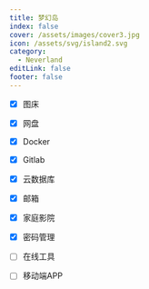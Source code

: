 ```yaml
---
title: 梦幻岛
index: false
cover: /assets/images/cover3.jpg
icon: /assets/svg/island2.svg
category:
  - Neverland
editLink: false
footer: false
---
```


- [x] 图床

- [x] 网盘

- [x] Docker

- [x] Gitlab
  
- [x] 云数据库

- [x] 邮箱

- [x] 家庭影院

- [x] 密码管理

- [ ] 在线工具

- [ ] 移动端APP
